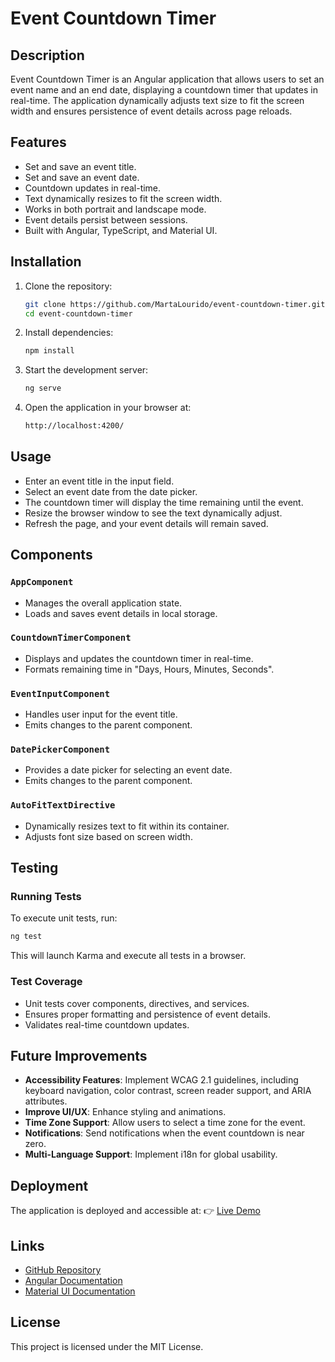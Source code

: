 # Event Countdown Timer

## Description

Event Countdown Timer is an Angular application that allows users to set an event name and an end date, displaying a countdown timer that updates in real-time. The application dynamically adjusts text size to fit the screen width and ensures persistence of event details across page reloads.

## Features

- Set and save an event title.
- Set and save an event date.
- Countdown updates in real-time.
- Text dynamically resizes to fit the screen width.
- Works in both portrait and landscape mode.
- Event details persist between sessions.
- Built with Angular, TypeScript, and Material UI.

## Installation

1. Clone the repository:
    ```sh
    git clone https://github.com/MartaLourido/event-countdown-timer.git
    cd event-countdown-timer
    ```

2. Install dependencies:
    ```sh
    npm install
    ```

3. Start the development server:
    ```sh
    ng serve
    ```

4. Open the application in your browser at:
    ```sh
    http://localhost:4200/
    ```

## Usage

- Enter an event title in the input field.
- Select an event date from the date picker.
- The countdown timer will display the time remaining until the event.
- Resize the browser window to see the text dynamically adjust.
- Refresh the page, and your event details will remain saved.

## Components

### `AppComponent`
- Manages the overall application state.
- Loads and saves event details in local storage.

### `CountdownTimerComponent`
- Displays and updates the countdown timer in real-time.
- Formats remaining time in "Days, Hours, Minutes, Seconds".

### `EventInputComponent`
- Handles user input for the event title.
- Emits changes to the parent component.

### `DatePickerComponent`
- Provides a date picker for selecting an event date.
- Emits changes to the parent component.

### `AutoFitTextDirective`
- Dynamically resizes text to fit within its container.
- Adjusts font size based on screen width.

## Testing

### Running Tests
To execute unit tests, run:
```sh
ng test
```
This will launch Karma and execute all tests in a browser.

### Test Coverage
- Unit tests cover components, directives, and services.
- Ensures proper formatting and persistence of event details.
- Validates real-time countdown updates.

## Future Improvements

- **Accessibility Features**: Implement WCAG 2.1 guidelines, including keyboard navigation, color contrast, screen reader support, and ARIA attributes.
- **Improve UI/UX**: Enhance styling and animations.
- **Time Zone Support**: Allow users to select a time zone for the event.
- **Notifications**: Send notifications when the event countdown is near zero.
- **Multi-Language Support**: Implement i18n for global usability.

## Deployment

The application is deployed and accessible at:
👉 [Live Demo](https://MartaLourido.github.io/event-countdown-timer/)

## Links

- [GitHub Repository](https://github.com/MartaLourido/event-countdown-timer)
- [Angular Documentation](https://angular.io/docs)
- [Material UI Documentation](https://material.angular.io/)

## License

This project is licensed under the MIT License.

